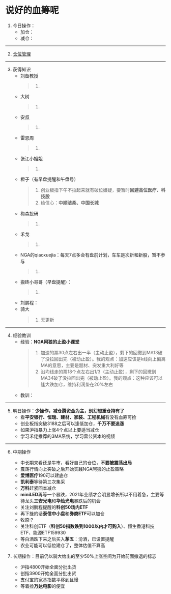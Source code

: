 # 说好的血筹呢
1. 今日操作：
    - 加仓：
    - 减仓：

***

2. [仓位管理](https://kdocs.cn/l/cmJAYer3tasI)
 
***

3. 获得知识
    - 刘备教授
        > 1. 
    - 大树
        > 1. 
    - 安叔
        > 1. 
    - 雷恩周
        > 1. 
    - 张江小姐姐
        > 1. 
    - 橙子（有早盘提醒和午盘号）
        > 1. 创业板指下午不拉起来就有破位嫌疑，要暂时**回避高位医疗、科技股**
        > 2. 给信心：**中顺洁柔、中国长城**
    - 梅森投研
        > 1. 
    - 禾戈
        > 1. 
    - NGA的qiaoxuejia：每天7点多会有盘前计划，车车是次新和新股，暂不参与
        > 1. 
    - 搬砖小哥哥（早盘提醒）：
        > 1. 
    - 刘鹏程：
    - 骑大
        > 1. 无更新
        
***

4. 经验教训
    - 经验：**NGA阿狼的止盈小课堂**
        > 1. 加速的票30点左右出一半（主动止盈），剩下的回撤到MA13破了没拉回出完（被动止盈）。我的观点：加速应该是k线向上偏离MA的意思，主要是题材、突发重大利好等
        > 2. 沿均线走的票18个点左右出1/3（主动止盈），剩下的回撤到MA34破了没拉回出完（被动止盈）。我的观点：这种应该可以逢大跌加仓，维持利润垫在20%左右
    - 教训：
***

5. 明日操作：**少操作，减仓腾资金为主，别幻想重仓持有了**
    - 看**平安银行、恒瑞、建材、家装、工程机械**有没有血筹可捡
    - 创业板指突破3188之后可以逢低加仓，**千万不要追涨**
    - 如果沪指暴力上涨4个点以上要适当减仓
    - 学习禾佬推荐的3MA系统，学习雷公资本的视频

***

6. 中期操作
    - 中长期来看还是牛市，看好自己的仓位，**不要被震荡出局**
    - 震荡行情向上突破之后开始实践NGA阿狼的止盈策略
    - **爱博医疗**190可以建底仓
    - **凯利泰**等待第三次集采
    - **万科**赶紧回本减仓
    - **miniLED**再等一个暴跌，2021年业绩才会明显增长所以不用着急，主要等待龙头**三安光电**和**华灿光电**暴跌后的机会
    - 关注刘鹏程提醒的**科创50场内ETF**
    - 再下挫的话**泰信中小盘**和**券商ETF**可以加仓
    - 牧原:?
    - 关注科创ETF（**科创50指数跌到1000以内才可购入**）、恒生香港科技ETF、能源ETF159930
    - 等白酒跌下来之后买入**茅五**：汾酒，已设置提醒
    - 农业可能可以低位建仓了，整体估值不算高
    
7. 长期操作：目前仍以骑大给出的至少50%上涨空间为开始前面撤退的标志
    - 沪指4800开始全面分批出货
    - 创指3900开始全面分批出货
    - 支付宝的宽基指数平移到且慢
    - 等着捡**万达电影**的便宜
